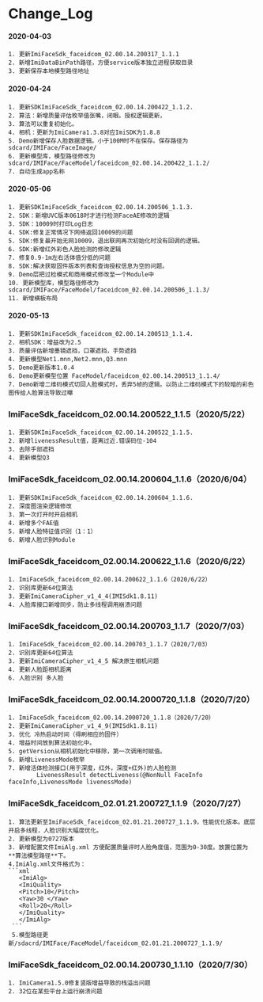 # Change_Log

#### 2020-04-03
    1. 更新ImiFaceSdk_faceidcom_02.00.14.200317_1.1.1
    2. 新增ImiDataBinPath路径，方便service版本独立进程获取目录
    3. 更新保存本地模型路径地址

#### 2020-04-24
    1. 更新SDKImiFaceSdk_faceidcom_02.00.14.200422_1.1.2.
    2. 算法：新增质量评估枚举值张嘴，闭眼。授权逻辑更新，
    3. 算法可以重复初始化。
    4. 相机：更新为ImiCamera1.3.8对应ImiSDK为1.8.8
    5. Demo新增保存人脸数据逻辑。小于100M时不在保存。保存路径为sdcard/IMIFace/FaceImage/
    6. 更新模型库，模型路径修改为sdcard/IMIFace/FaceModel/faceidcom_02.00.14.200422_1.1.2/
    7. 自动生成app名称

#### 2020-05-06
    1. 更新SDKImiFaceSdk_faceidcom_02.00.14.200506_1.1.3.
    2. SDK：新增UVC版本0618时才进行检测FaceAE修改的逻辑
    3. SDK：10009时打印Log日志
    4. SDK:修复正常情况下网络返回10009的问题
    5. SDK:修复最开始无网10009，退出联网再次初始化时没有回调的逻辑。
    6. SDK:新增红外彩色人脸检测的修改逻辑
    7. 修复0.9-1m左右活体值分低的问题
    8. SDK:解决获取固件版本列表和查询授权信息为空的问题。
    9. Demo层把过检模式和商用模式修改至一个Module中
    10. 更新模型库，模型路径修改为sdcard/IMIFace/FaceModel/faceidcom_02.00.14.200506_1.1.3/
    11. 新增横板布局

#### 2020-05-13
    1. 更新SDKImiFaceSdk_faceidcom_02.00.14.200513_1.1.4.
    2. 相机SDK：增益改为2.5
    3. 质量评估新增墨镜遮挡，口罩遮挡，手势遮挡
    4. 更新模型Net1.mnn,Net2.mnn,Q3.mnn
    5. Demo更新版本1.0.4
    6. Demo更新模型位置 FaceModel/faceidcom_02.00.14.200513_1.1.4/
    7. Demo新增二维码模式切回人脸模式时，丢弃5帧的逻辑。以防止二维码模式下的较暗的彩色图传给人脸算法导致过曝
    
### ImiFaceSdk_faceidcom_02.00.14.200522_1.1.5（2020/5/22）
    1. 更新SDKImiFaceSdk_faceidcom_02.00.14.200522_1.1.5.
    2. 新增livenessResult值，距离过近.错误码位-104
    3. 去除手部遮挡
    4. 更新模型Q3

### ImiFaceSdk_faceidcom_02.00.14.200604_1.1.6（2020/6/04）
    1. 更新SDKImiFaceSdk_faceidcom_02.00.14.200604_1.1.6.
    2. 深度图渲染逻辑修改
    3. 第一次打开时开启相机
    4. 新增多个FAE值
    5. 新增人脸特征值识别（1：1）
    6. 新增人脸识别Module

### ImiFaceSdk_faceidcom_02.00.14.200622_1.1.6（2020/6/22）
    1. ImiFaceSdk_faceidcom_02.00.14.200622_1.1.6（2020/6/22）
    2. 识别库更新64位算法
    3. 更新ImiCameraCipher_v1_4_4(IMISdk1.8.11)
    4. 人脸库接口新增同步，防止多线程调用崩溃问题

### ImiFaceSdk_faceidcom_02.00.14.200703_1.1.7（2020/7/03）
    1. ImiFaceSdk_faceidcom_02.00.14.200703_1.1.7（2020/7/03）
    2. 识别库更新64位算法
    3. 更新ImiCameraCipher_v1_4_5 解决原生相机问题
	4. 更新人脸距相机距离
	6. 人脸识别 多人脸

### ImiFaceSdk_faceidcom_02.00.14.2000720_1.1.8（2020/7/20）
    1. ImiFaceSdk_faceidcom_02.00.14.2000720_1.1.8（2020/7/20）
    2. 更新ImiCameraCipher_v1_4_9(IMISdk1.8.11)
    3. 优化 冷热启动时间（得刷相应的固件）
    4. 增益时间放到算法初始化中。
    5. getVersion从相机初始化中移除，第一次调用时赋值。
    6. 新增LivenessMode枚举
    7. 新增活体检测接口(用于深度，红外，深度+红外)的人脸检测
            LivenessResult detectLiveness(@NonNull FaceInfo faceInfo,LivenessMode livenessMode)

### ImiFaceSdk_faceidcom_02.01.21.200727_1.1.9（2020/7/27）
    1. 算法更新至ImiFaceSdk_faceidcom_02.01.21.200727_1.1.9，性能优化版本。底层开启多线程，人脸识别大幅度优化。
    2. 更新模型为0727版本
    3. 新增配置文件ImiAlg.xml 方便配置质量评时人脸角度值，范围为0-30度。放置位置为 **算法模型路径**下。
    4.ImiAlg.xml文件格式为：
    ```xml
       <ImiAlg>
       <ImiQuality>
       <Pitch>10</Pitch>
       <Yaw>30 </Yaw>
       <Roll>20</Roll>
       </ImiQuality>
       </ImiAlg>
     ```
     5.模型路径更新/sdacrd/IMIFace/FaceModel/faceidcom_02.01.21.2000727_1.1.9/
	 
### ImiFaceSdk_faceidcom_02.00.14.200730_1.1.10（2020/7/30）
    1. ImiCamera1.5.0修复竖版增益导致的栈溢出问题
    2. 32位在某些平台上运行崩溃问题